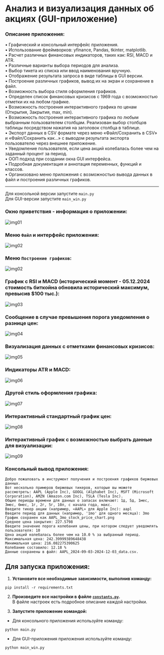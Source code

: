 # Анализ и визуализация данных об акциях (GUI-приложение)

### Описание приложения:

• Графический и консольный интерфейс приложения.  
• Использование фреймворков: yfinance, Pandas, tkinter, matplotlib.  
• Расчет различных финансовых индикаторов, таких как: RSI, MACD и ATR.  
• Различные варианты выбора периодов для анализа.  
• Выбор тикета из списка или ввод наименования вручную.  
• Отображение результата запроса в виде таблицы в GUI версии.  
• Построение различных графиков, вывод их на экран и сохранение в файл.  
• Возможность выбора стиля оформления графиков.  
• Определен список финансовых кризисов с 1969 года с возможностью отметки их на любом графике.  
• Возможность построения интерактивного графика по ценам (Открытия, Закрытия, max, min).  
• Возможность построения интерактивного графика по любым выбранным пользователем столбцам. Реализован выбор столбцов таблицы посредством нажатия на заголовок столбца в таблице.  
• Экспорт данных в CSV формате через меню «Файл/Сохранить в CSV» и «Файл/Сохранить как...» с выводом результата экспорта пользователю через внешнее приложение.  
• Уведомление пользователя, если цена акций колебалась более чем на заданный процент за период.  
• ООП подход при создании окна GUI интерфейса.  
• Подробная документация и аннотация переменных, функций и классов.  
• Организовано меню приложения с возможностью вывода данных в файл и построения различных графиков.  

---

Для консольной версии запустите `main.py`  
Для GUI-версии запустите `main_win.py`  

### Окно приветствия - информация о приложении:
![img01](https://github.com/Topotun77/stock_data_analysis/blob/master/ScreenShots/n001.jpg?raw=true)
### Меню `Файл` и интерфейс приложения:
![img02](https://github.com/Topotun77/stock_data_analysis/blob/master/ScreenShots/n005.jpg?raw=true)
### Меню `Построение графиков`:
![img02](https://github.com/Topotun77/stock_data_analysis/blob/master/ScreenShots/n010.jpg?raw=true)
### График с RSI и MACD (исторический момент - 05.12.2024 стоимость биткойна обновила исторический максимум, превысив $100 тыс.):
![img03](https://github.com/Topotun77/stock_data_analysis/blob/master/ScreenShots/n006.jpg?raw=true)
### Сообщение в случае превышения порога уведомления о разнице цен:
![img04](https://github.com/Topotun77/stock_data_analysis/blob/master/ScreenShots/n004.jpg?raw=true)
### Визуализация данных с отметками финансовых кризисов:
![img05](https://github.com/Topotun77/stock_data_analysis/blob/master/ScreenShots/n007.jpg?raw=true)
### Индикаторы ATR и MACD:
![img06](https://github.com/Topotun77/stock_data_analysis/blob/master/ScreenShots/n008.jpg?raw=true)
### Другой стиль оформления графика:
![img07](https://github.com/Topotun77/stock_data_analysis/blob/master/ScreenShots/n009.jpg?raw=true)
### Интерактивный стандартный график цен:
![img08](https://github.com/Topotun77/stock_data_analysis/blob/master/ScreenShots/n012.jpg?raw=true)
### Интерактивный график с возможностью выбрать данные для визуализации:
![img09](https://github.com/Topotun77/stock_data_analysis/blob/master/ScreenShots/n011.jpg?raw=true)

### Консольный вывод приложения:
```
Добро пожаловать в инструмент получения и построения графиков биржевых данных.
Вот несколько примеров биржевых тикеров, которые вы можете рассмотреть: AAPL (Apple Inc), GOOGL (Alphabet Inc), MSFT (Microsoft Corporation), AMZN (Amazon.com Inc), TSLA (Tesla Inc).
Общие периоды времени для данных о запасах включают: 1д, 5д, 1мес, 3мес, 6мес, 1г, 2г, 5г, 10л, с начала года, макс.
Введите тикер акции (например, «AAPL» для Apple Inc): aapl
Введите период для данных (например, '1mo' для одного месяца): 3mo
График сохранен как AAPL_3mo_stock_price_chart.png
Среднее цена закрытия: 227.5798
Введите значение порога колебания цены, при котором следует уведомлять пользователя: 10
Цена акций колебалась более чем на 10.0 % за выбранный период.
Максимальная цена: 242.39999389648438
Минимальная цена: 216.082275390625
Колебание составило: 12.18 %
Данные сохранены в файл: AAPL_2024-09-03-2024-12-03_data.csv.
```


## Для запуска приложения:
1. **Установите все необходимые зависимости, выполнив команду:**  
```
pip install -r requirements.txt
```
2. **Произведите все настройки в файле [`constants.py`](https://github.com/Topotun77/stock_data_analysis/blob/master/constants.py).**  
В файле настроек есть подробное описание каждой настройки.

3. **Запустите приложение командой:**  
- Для консольного приложения используйте команду:
```
python main.py
```
- Для GUI-приложения приложения используйте команду:
```
python main_win.py
```
